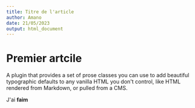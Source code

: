 ```yaml
---
title: Titre de l'article
author: Amano
date: 21/05/2023
output: html_document
---
```


Premier artcile
=============== 

A plugin that provides a set of prose classes you can use to add beautiful typographic defaults to any vanilla HTML you don't control, like HTML rendered from Markdown, or pulled from a CMS.

J'ai **faim**

